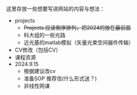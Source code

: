 这里存放一些想要写进网站的内容与想法：
* projects
  * ~~Projects 应该倒序排列，把2024的放在最前面~~
  * 科大组的一些光路
  * 近光基的matlab模拟（矢量光束空间器件传输）
* CV修改（包括CV）
* 课程资源
* 2024.9.15
  * 根据建议改cv
  * 准备SOP 推荐信(什么形式送？)
  * 非线性网课
